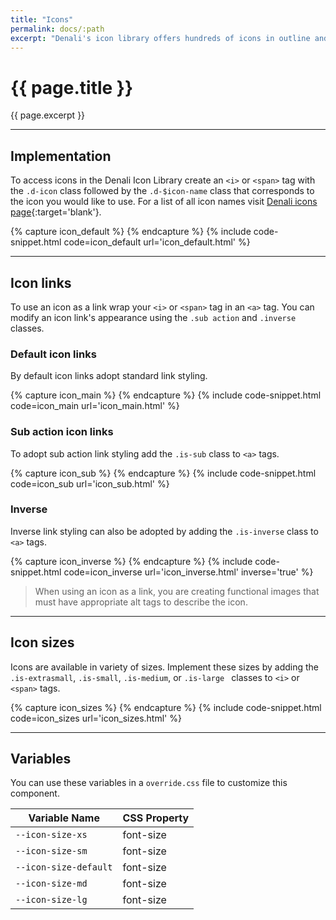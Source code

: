 ```yaml
---
title: "Icons"
permalink: docs/:path
excerpt: "Denali's icon library offers hundreds of icons in outline and solid styles that have been carefully crafted to ensure a coherent and unified UI."
---
```


# {{ page.title }}

{{ page.excerpt }}


***


## Implementation
To access icons in the Denali Icon Library create an `<i>` or `<span>` tag with the `.d-icon` class followed by the `.d-$icon-name` class that corresponds to the icon you would like to use. For a list of all icon names visit [Denali icons page](https://denali-design.github.io/denali-icon-font/docs/){:target='blank'}.

{% capture icon_default %} 
<i class="d-icon d-user-profile-circle is-medium"></i>
 {% endcapture %}
{% include code-snippet.html code=icon_default url='icon_default.html' %}


***


## Icon links
To use an icon as a link wrap your `<i>` or `<span>` tag in an `<a>` tag.  You can modify an icon link&#39;s appearance using the `.sub action` and `.inverse` classes.

### Default icon links
By default icon links adopt standard link styling.

{% capture icon_main %} 
<a><i class="d-icon d-notification is-medium"></i></a>
<a class="is-secondary"><i class="d-icon d-notification is-medium"></i></a>
 {% endcapture %}
{% include code-snippet.html code=icon_main url='icon_main.html' %}

### Sub action icon links
To adopt sub action link styling add the `.is-sub` class to `<a>` tags.

{% capture icon_sub %} 
<a><span class="d-icon d-star is-sub is-medium"></span></a>
<a class="is-secondary"><span class="d-icon d-star is-sub is-medium"></span></a>
 {% endcapture %}
{% include code-snippet.html code=icon_sub url='icon_sub.html' %}

### Inverse
Inverse link styling can also be adopted by adding the `.is-inverse` class to `<a>` tags.

{% capture icon_inverse %} 
<a class="is-inverse"><span class="d-icon d-trash is-medium"></span></a>
 {% endcapture %}
{% include code-snippet.html code=icon_inverse url='icon_inverse.html' inverse='true' %}

<blockquote class="accessible">When using an icon as a link, you are creating functional images that must have appropriate <span class="chips has-bg-grey-100 is-red-500 is-mono">alt</span> tags to describe the icon.</blockquote>

***


## Icon sizes
Icons are available in variety of sizes. Implement these sizes by adding the `.is-extrasmall`, `.is-small`, `.is-medium`, or `.is-large ` classes to `<i>` or `<span>` tags.

{% capture icon_sizes %} 
<i class="d-icon d-user-profile-circle is-extrasmall"></i>
<i class="d-icon d-user-profile-circle is-small"></i>
<i class="d-icon d-user-profile-circle"></i>
<i class="d-icon d-user-profile-circle is-medium"></i>
<i class="d-icon d-user-profile-circle is-large"></i>
 {% endcapture %}
{% include code-snippet.html code=icon_sizes url='icon_sizes.html' %}


***


## Variables
You can use these variables in a `override.css` file to customize this component.

|Variable Name|CSS Property|
| - | - |
|`--icon-size-xs`|font-size|
|`--icon-size-sm`|font-size|
|`--icon-size-default`|font-size|
|`--icon-size-md`|font-size|
|`--icon-size-lg`|font-size|
